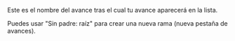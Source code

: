 Este es el nombre del avance tras el cual tu avance aparecerá en la lista.

Puedes usar "Sin padre: raíz" para crear una nueva rama (nueva pestaña de avances).